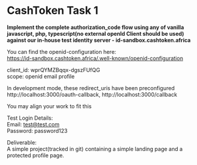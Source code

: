 # CashToken Task 1

**Implement the complete authorization_code flow using any of  vanilla javascript, php, typescript(no external openId Client should be used) against our in-house test identity server - id-sandbox.cashtoken.africa**

You can find the openid-configuration here:  
https://id-sandbox.cashtoken.africa/.well-known/openid-configuration  

client_id: wprQYMZBqqx-dgszFUfQG  
scope: openid email profile  

In development mode, these redirect_uris have been preconfigured  
http://localhost:3000/oauth-callback, http://localhost:3000/callback  

You may align your work to fit this  

Test Login Details:  
Email: test@test.com  
Password: password123  

Deliverable:  
A simple project(tracked in git) containing a simple landing page and a protected profile page. 
